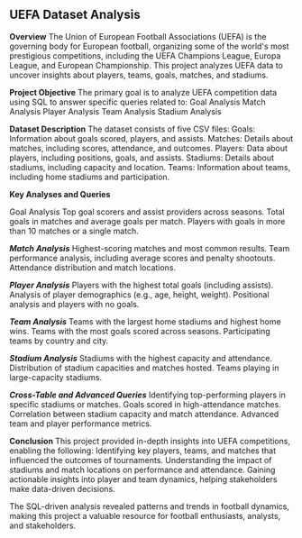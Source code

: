 ## UEFA Dataset Analysis

**Overview**
The Union of European Football Associations (UEFA) is the governing body for European football, organizing some of the world's most prestigious competitions, including the UEFA Champions League, Europa League, and European Championship. This project analyzes UEFA data to uncover insights about players, teams, goals, matches, and stadiums.

**Project Objective**
The primary goal is to analyze UEFA competition data using SQL to answer specific queries related to:
Goal Analysis
Match Analysis
Player Analysis
Team Analysis
Stadium Analysis

**Dataset Description**
The dataset consists of five CSV files:
Goals: Information about goals scored, players, and assists.
Matches: Details about matches, including scores, attendance, and outcomes.
Players: Data about players, including positions, goals, and assists.
Stadiums: Details about stadiums, including capacity and location.
Teams: Information about teams, including home stadiums and participation.

**Key Analyses and Queries**

Goal Analysis
Top goal scorers and assist providers across seasons.
Total goals in matches and average goals per match.
Players with goals in more than 10 matches or a single match.

***Match Analysis***
Highest-scoring matches and most common results.
Team performance analysis, including average scores and penalty shootouts.
Attendance distribution and match locations.

***Player Analysis***
Players with the highest total goals (including assists).
Analysis of player demographics (e.g., age, height, weight).
Positional analysis and players with no goals.

***Team Analysis***
Teams with the largest home stadiums and highest home wins.
Teams with the most goals scored across seasons.
Participating teams by country and city.

***Stadium Analysis***
Stadiums with the highest capacity and attendance.
Distribution of stadium capacities and matches hosted.
Teams playing in large-capacity stadiums.

***Cross-Table and Advanced Queries***
Identifying top-performing players in specific stadiums or matches.
Goals scored in high-attendance matches.
Correlation between stadium capacity and match attendance.
Advanced team and player performance metrics.

**Conclusion**
This project provided in-depth insights into UEFA competitions, enabling the following:
Identifying key players, teams, and matches that influenced the outcomes of tournaments.
Understanding the impact of stadiums and match locations on performance and attendance.
Gaining actionable insights into player and team dynamics, helping stakeholders make data-driven decisions.

The SQL-driven analysis revealed patterns and trends in football dynamics, making this project a valuable resource for football enthusiasts, analysts, and stakeholders.
